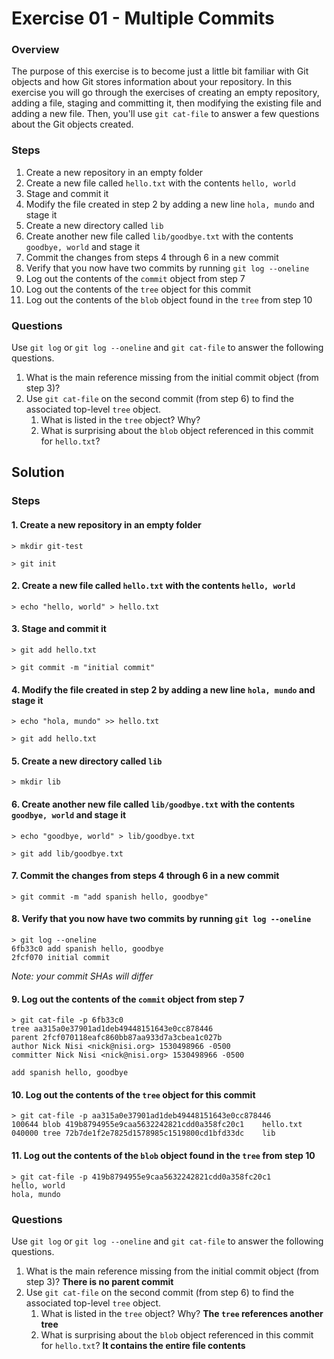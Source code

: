 # Exercise 01 - Multiple Commits

### Overview

The purpose of this exercise is to become just a little bit familiar with Git objects and how Git stores information about your repository. In this exercise you will go through the exercises of creating an empty repository, adding a file, staging and committing it, then modifying the existing file and adding a new file. Then, you'll use `git cat-file` to answer a few questions about the Git objects created.



### Steps

1. Create a new repository in an empty folder
2. Create a new file called `hello.txt` with the contents `hello, world`
3.  Stage and commit it
4. Modify the file created in step 2 by adding a new line `hola, mundo` and stage it
5. Create a new directory called `lib` 
6. Create another new file called `lib/goodbye.txt` with the contents `goodbye, world` and stage it
7. Commit the changes from steps 4 through 6 in a new commit
8. Verify that you now have two commits by running `git log --oneline`
9. Log out the contents of the `commit` object from step 7
10. Log out the contents of the `tree` object for this commit
11. Log out the contents of the `blob` object found in the `tree` from step 10

### Questions

Use `git log` or `git log --oneline` and `git cat-file` to answer the following questions.

1. What is the main reference missing from the initial commit object (from step 3)?
2. Use `git cat-file` on the second commit (from step 6) to find the associated top-level `tree` object.
   1. What is listed in the `tree` object? Why?
   2. What is surprising about the `blob` object referenced in this commit for `hello.txt`?

## Solution

### Steps

#### 1. Create a new repository in an empty folder

```shell
> mkdir git-test

> git init
```

#### 2. Create a new file called `hello.txt` with the contents `hello, world`

```shell
> echo "hello, world" > hello.txt
```

#### 3. Stage and commit it

```shell
> git add hello.txt

> git commit -m "initial commit"
```

#### 4. Modify the file created in step 2 by adding a new line `hola, mundo` and stage it

```shell
> echo "hola, mundo" >> hello.txt

> git add hello.txt
```

#### 5. Create a new directory called `lib` 

```shell
> mkdir lib
```

#### 6. Create another new file called `lib/goodbye.txt` with the contents `goodbye, world` and stage it

```shell
> echo "goodbye, world" > lib/goodbye.txt

> git add lib/goodbye.txt
```

#### 7. Commit the changes from steps 4 through 6 in a new commit

```shell
> git commit -m "add spanish hello, goodbye"
```

#### 8. Verify that you now have two commits by running `git log --oneline`

```shell
> git log --oneline
6fb33c0 add spanish hello, goodbye
2fcf070 initial commit
```

_Note: your commit SHAs will differ_

#### 9. Log out the contents of the `commit` object from step 7

```shell
> git cat-file -p 6fb33c0
tree aa315a0e37901ad1deb49448151643e0cc878446
parent 2fcf070118eafc860bb87aa933d7a3cbea1c027b
author Nick Nisi <nick@nisi.org> 1530498966 -0500
committer Nick Nisi <nick@nisi.org> 1530498966 -0500

add spanish hello, goodbye
```



#### 10. Log out the contents of the `tree` object for this commit

```shell
> git cat-file -p aa315a0e37901ad1deb49448151643e0cc878446
100644 blob 419b8794955e9caa5632242821cdd0a358fc20c1	hello.txt
040000 tree 72b7de1f2e7825d1578985c1519800cd1bfd33dc	lib

```



#### 11. Log out the contents of the `blob` object found in the `tree` from step 10

```shell
> git cat-file -p 419b8794955e9caa5632242821cdd0a358fc20c1
hello, world
hola, mundo
```



### Questions

Use `git log` or `git log --oneline` and `git cat-file` to answer the following questions.

1. What is the main reference missing from the initial commit object (from step 3)? **There is no parent commit**
2. Use `git cat-file` on the second commit (from step 6) to find the associated top-level `tree` object.
   1. What is listed in the `tree` object? Why? **The `tree` references another tree**
   2. What is surprising about the `blob` object referenced in this commit for `hello.txt`? **It contains the entire file contents**
